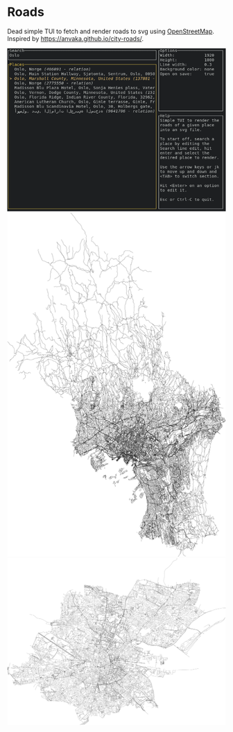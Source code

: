 # Roads

Dead simple TUI to fetch and render roads to svg using [OpenStreetMap][1].
Inspired by https://anvaka.github.io/city-roads/.

![screenshot](images/screenshot.png)
![oslo](images/oslo.png)
![dublin](images/dublin.png)

[1]: https://www.openstreetmap.org/
